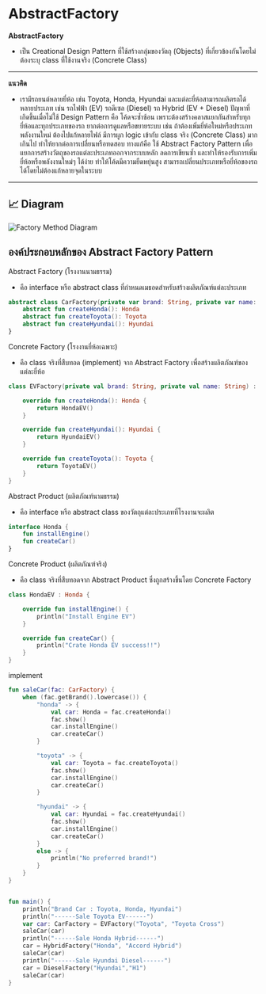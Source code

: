 # AbstractFactory

**AbstractFactory**  
- เป็น Creational Design Pattern ที่ใช้สร้างกลุ่มของวัตถุ (Objects) ที่เกี่ยวข้องกันโดยไม่ต้องระบุ class ที่ใช้งานจริง (Concrete Class)
---
**แนวคิด**
- เรามีรถยนต์หลายยี่ห้อ เช่น Toyota, Honda, Hyundai และแต่ละยี่ห้อสามารถผลิตรถได้หลายประเภท เช่น
รถไฟฟ้า (EV)
รถดีเซล (Diesel)
รถ Hybrid (EV + Diesel)
ปัญหาที่เกิดขึ้นเมื่อไม่ใช้ Design Pattern คือ
โค้ดจะซ้ำซ้อน เพราะต้องสร้างคลาสแยกกันสำหรับทุกยี่ห้อและทุกประเภทของรถ
ยากต่อการดูแลหรือขยายระบบ เช่น ถ้าต้องเพิ่มยี่ห้อใหม่หรือประเภทพลังงานใหม่ ต้องไปแก้หลายไฟล์
มีการผูก logic เข้ากับ class จริง (Concrete Class) มากเกินไป ทำให้ยากต่อการเปลี่ยนหรือทดสอบ
ทางแก้คือ ใช้ Abstract Factory Pattern เพื่อ
แยกการสร้างวัตถุของรถแต่ละประเภทออกจากระบบหลัก
ลดการเขียนซ้ำ และทำให้รองรับการเพิ่มยี่ห้อหรือพลังงานใหม่ๆ ได้ง่าย
ทำให้โค้ดมีความยืดหยุ่นสูง สามารถเปลี่ยนประเภทหรือยี่ห้อของรถได้โดยไม่ต้องแก้หลายจุดในระบบ

---
## 📈 Diagram

![Factory Method Diagram](./factory-method-diagram.jpg)

## องค์ประกอบหลักของ Abstract Factory Pattern

Abstract Factory (โรงงานนามธรรม)
- คือ interface หรือ abstract class ที่กำหนดเมธอดสำหรับสร้างผลิตภัณฑ์แต่ละประเภท
```kotlin
abstract class CarFactory(private var brand: String, private var name: String) {
    abstract fun createHonda(): Honda
    abstract fun createToyota(): Toyota
    abstract fun createHyundai(): Hyundai
}
```

Concrete Factory (โรงงานยี่ห้อเฉพาะ)
- คือ class จริงที่สืบทอด (implement) จาก Abstract Factory เพื่อสร้างผลิตภัณฑ์ของแต่ละยี่ห้อ
```kotlin
class EVFactory(private val brand: String, private val name: String) : CarFactory(brand, name) {

    override fun createHonda(): Honda {
        return HondaEV()
    }

    override fun createHyundai(): Hyundai {
        return HyundaiEV()
    }

    override fun createToyota(): Toyota {
        return ToyotaEV()
    }
}
```

Abstract Product (ผลิตภัณฑ์นามธรรม)
- คือ interface หรือ abstract class ของวัตถุแต่ละประเภทที่โรงงานจะผลิต
```kotlin
interface Honda {
    fun installEngine()
    fun createCar()
}
```


 Concrete Product (ผลิตภัณฑ์จริง)
- คือ class จริงที่สืบทอดจาก Abstract Product ซึ่งถูกสร้างขึ้นโดย Concrete Factory
```kotlin
class HondaEV : Honda {

    override fun installEngine() {
        println("Install Engine EV")
    }

    override fun createCar() {
        println("Crate Honda EV success!!")
    }
}
```
implement
```kotlin
fun saleCar(fac: CarFactory) {
    when (fac.getBrand().lowercase()) {
        "honda" -> {
            val car: Honda = fac.createHonda()
            fac.show()
            car.installEngine()
            car.createCar()
        }

        "toyota" -> {
            val car: Toyota = fac.createToyota()
            fac.show()
            car.installEngine()
            car.createCar()
        }

        "hyundai" -> {
            val car: Hyundai = fac.createHyundai()
            fac.show()
            car.installEngine()
            car.createCar()
        }
        else -> {
            println("No preferred brand!")
        }
    }
}


fun main() {
    println("Brand Car : Toyota, Honda, Hyundai")
    println("------Sale Toyota EV------")
    var car: CarFactory = EVFactory("Toyota", "Toyota Cross")
    saleCar(car)
    println("------Sale Honda Hybrid------")
    car = HybridFactory("Honda", "Accord Hybrid")
    saleCar(car)
    println("------Sale Hyundai Diesel------")
    car = DieselFactory("Hyundai","H1")
    saleCar(car)
}
```

